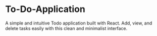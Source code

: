 # To-Do-Application
A simple and intuitive Todo application built with React. Add, view, and delete tasks easily with this clean and minimalist interface.
